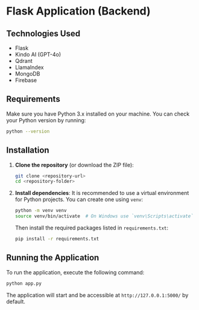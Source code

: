 # Flask Application (Backend)


## Technologies Used
- Flask
- Kindo AI (GPT-4o)
- Qdrant
- LlamaIndex
- MongoDB
- Firebase

## Requirements
Make sure you have Python 3.x installed on your machine. You can check your Python version by running:
```bash
python --version
```

## Installation
1. **Clone the repository** (or download the ZIP file):
   ```bash
   git clone <repository-url>
   cd <repository-folder>
   ```
2. **Install dependencies**:
   It is recommended to use a virtual environment for Python projects. You can create one using `venv`:
   ```bash
   python -m venv venv
   source venv/bin/activate  # On Windows use `venv\Scripts\activate`
   ```
   Then install the required packages listed in `requirements.txt`:
   ```bash
   pip install -r requirements.txt
   ```

## Running the Application
To run the application, execute the following command:
```bash
python app.py
```
The application will start and be accessible at `http://127.0.0.1:5000/` by default.

